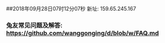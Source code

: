 ##2018年09月28日07时12分07秒 新址: 159.65.245.167
### 兔友常见问题及解答: https://github.com/wanggonging/d/blob/w/FAQ.md
